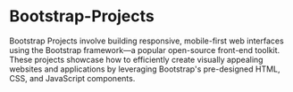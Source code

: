 # Bootstrap-Projects
Bootstrap Projects involve building responsive, mobile-first web interfaces using the Bootstrap framework—a popular open-source front-end toolkit. These projects showcase how to efficiently create visually appealing websites and applications by leveraging Bootstrap's pre-designed HTML, CSS, and JavaScript components.
